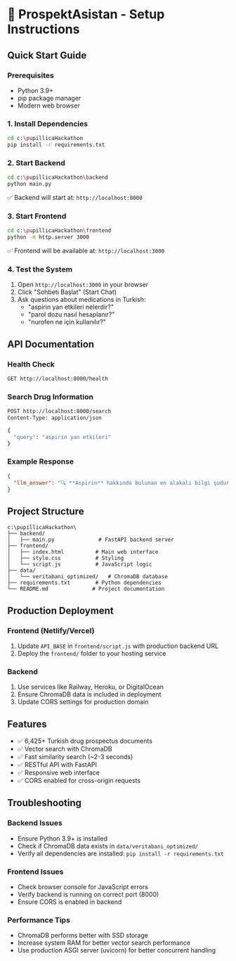 # 🚀 ProspektAsistan - Setup Instructions

## Quick Start Guide

### Prerequisites
- Python 3.9+
- pip package manager
- Modern web browser

### 1. Install Dependencies
```bash
cd c:\pupillicaHackathon
pip install -r requirements.txt
```

### 2. Start Backend
```bash
cd c:\pupillicaHackathon\backend
python main.py
```
✅ Backend will start at: `http://localhost:8000`

### 3. Start Frontend
```bash
cd c:\pupillicaHackathon\frontend
python -m http.server 3000
```
✅ Frontend will be available at: `http://localhost:3000`

### 4. Test the System
1. Open `http://localhost:3000` in your browser
2. Click "Sohbeti Başlat" (Start Chat)
3. Ask questions about medications in Turkish:
   - "aspirin yan etkileri nelerdir?"
   - "parol dozu nasıl hesaplanır?"
   - "nurofen ne için kullanılır?"

## API Documentation

### Health Check
```bash
GET http://localhost:8000/health
```

### Search Drug Information
```bash
POST http://localhost:8000/search
Content-Type: application/json

{
  "query": "aspirin yan etkileri"
}
```

### Example Response
```json
{
  "llm_answer": "🔍 **Aspirin** hakkında bulunan en alakalı bilgi şudur:\n\n*\"Aspirin'in bilinen yan etkileri arasında mide bulantısı, karın ağrısı ve baş dönmesi yer alır...\"*\n\n**ÖNEMLİ NOT:** Bu bilgiler sadece prospektüsten alınmıştır ve tıbbi tavsiye yerine geçmez."
}
```

## Project Structure
```
c:\pupillicaHackathon\
├── backend/
│   ├── main.py              # FastAPI backend server
├── frontend/
│   ├── index.html          # Main web interface
│   ├── style.css           # Styling
│   └── script.js           # JavaScript logic
├── data/
│   └── veritabani_optimized/   # ChromaDB database
├── requirements.txt        # Python dependencies
└── README.md              # Project documentation
```

## Production Deployment

### Frontend (Netlify/Vercel)
1. Update `API_BASE` in `frontend/script.js` with production backend URL
2. Deploy the `frontend/` folder to your hosting service

### Backend
1. Use services like Railway, Heroku, or DigitalOcean
2. Ensure ChromaDB data is included in deployment
3. Update CORS settings for production domain

## Features
- ✅ 6,425+ Turkish drug prospectus documents
- ✅ Vector search with ChromaDB
- ✅ Fast similarity search (~2-3 seconds)
- ✅ RESTful API with FastAPI
- ✅ Responsive web interface
- ✅ CORS enabled for cross-origin requests

## Troubleshooting

### Backend Issues
- Ensure Python 3.9+ is installed
- Check if ChromaDB data exists in `data/veritabani_optimized/`
- Verify all dependencies are installed: `pip install -r requirements.txt`

### Frontend Issues
- Check browser console for JavaScript errors
- Verify backend is running on correct port (8000)
- Ensure CORS is enabled in backend

### Performance Tips
- ChromaDB performs better with SSD storage
- Increase system RAM for better vector search performance
- Use production ASGI server (uvicorn) for better concurrent handling